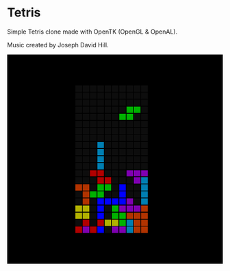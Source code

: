 # Tetris

Simple Tetris clone made with OpenTK (OpenGL & OpenAL).

Music created by Joseph David Hill.

![screenshot0](https://github.com/MichaelPineapple/Tetris/blob/main/Screenshots/screenshot0.PNG)
